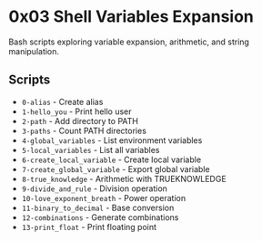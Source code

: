 # 0x03 Shell Variables Expansion

Bash scripts exploring variable expansion, arithmetic, and string manipulation.

## Scripts

- `0-alias` - Create alias
- `1-hello_you` - Print hello user
- `2-path` - Add directory to PATH
- `3-paths` - Count PATH directories
- `4-global_variables` - List environment variables
- `5-local_variables` - List all variables
- `6-create_local_variable` - Create local variable
- `7-create_global_variable` - Export global variable
- `8-true_knowledge` - Arithmetic with TRUEKNOWLEDGE
- `9-divide_and_rule` - Division operation
- `10-love_exponent_breath` - Power operation
- `11-binary_to_decimal` - Base conversion
- `12-combinations` - Generate combinations
- `13-print_float` - Print floating point